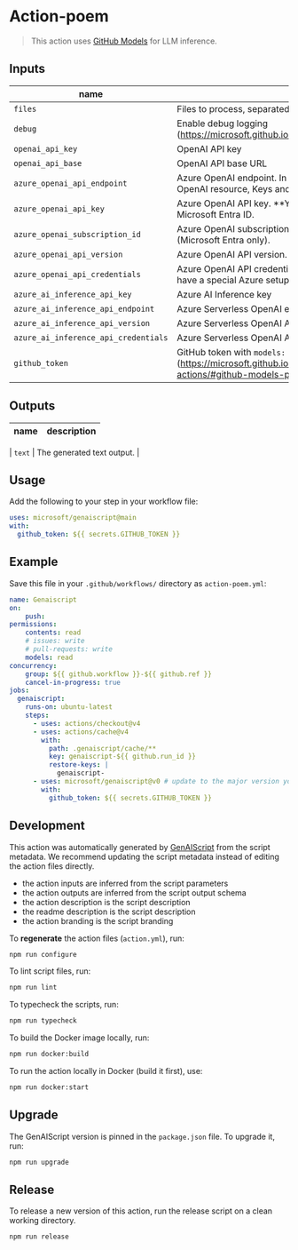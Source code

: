 # Action-poem
        


> This action uses [GitHub Models](https://github.com/models) for LLM inference.

## Inputs

|name|description|required|default|
|----|-----------|--------|-------|
| `files` | Files to process, separated by semi columns (;).  | false |  |
| `debug` | Enable debug logging (https://microsoft.github.io/genaiscript/reference/scripts/logging/). | false |  |
| `openai_api_key` | OpenAI API key | false |  |
| `openai_api_base` | OpenAI API base URL | false |  |
| `azure_openai_api_endpoint` | Azure OpenAI endpoint. In the Azure Portal, open your Azure OpenAI resource, Keys and Endpoints, copy Endpoint. | false |  |
| `azure_openai_api_key` | Azure OpenAI API key. **You do NOT need this if you are using Microsoft Entra ID. | false |  |
| `azure_openai_subscription_id` | Azure OpenAI subscription ID to list available deployments (Microsoft Entra only). | false |  |
| `azure_openai_api_version` | Azure OpenAI API version. | false |  |
| `azure_openai_api_credentials` | Azure OpenAI API credentials type. Leave as 'default' unless you have a special Azure setup. | false |  |
| `azure_ai_inference_api_key` | Azure AI Inference key | false |  |
| `azure_ai_inference_api_endpoint` | Azure Serverless OpenAI endpoint | false |  |
| `azure_ai_inference_api_version` | Azure Serverless OpenAI API version | false |  |
| `azure_ai_inference_api_credentials` | Azure Serverless OpenAI API credentials type | false |  |
| `github_token` | GitHub token with `models: read` permission at least (https://microsoft.github.io/genaiscript/reference/github-actions/#github-models-permissions). | false |  |

## Outputs

|name|description|
|----|-----------|

| `text` | The generated text output. |

## Usage

Add the following to your step in your workflow file:

```yaml
uses: microsoft/genaiscript@main
with:
  github_token: ${{ secrets.GITHUB_TOKEN }}
```

## Example

Save this file in your `.github/workflows/` directory as `action-poem.yml`:

```yaml
name: Genaiscript
on:
    push:
permissions:
    contents: read
    # issues: write
    # pull-requests: write
    models: read
concurrency:
    group: ${{ github.workflow }}-${{ github.ref }}
    cancel-in-progress: true
jobs:
  genaiscript:
    runs-on: ubuntu-latest
    steps:
      - uses: actions/checkout@v4
      - uses: actions/cache@v4
        with:
          path: .genaiscript/cache/**
          key: genaiscript-${{ github.run_id }}
          restore-keys: |
            genaiscript-
      - uses: microsoft/genaiscript@v0 # update to the major version you want to use
        with:
          github_token: ${{ secrets.GITHUB_TOKEN }}
```

## Development

This action was automatically generated by [GenAIScript](https://microsoft.github.io/genaiscript/reference/github-actions) from the script metadata.
We recommend updating the script metadata instead of editing the action files directly.

- the action inputs are inferred from the script parameters
- the action outputs are inferred from the script output schema
- the action description is the script description
- the readme description is the script description
- the action branding is the script branding

To **regenerate** the action files (`action.yml`), run:

```bash
npm run configure
```

To lint script files, run:

```bash
npm run lint
```

To typecheck the scripts, run:
```bash
npm run typecheck
```

To build the Docker image locally, run:
```bash
npm run docker:build
```

To run the action locally in Docker (build it first), use:
```bash
npm run docker:start
```

## Upgrade

The GenAIScript version is pinned in the `package.json` file. To upgrade it, run:

```bash
npm run upgrade
```

## Release

To release a new version of this action, run the release script on a clean working directory.

```bash
npm run release
```
